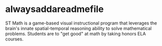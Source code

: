 # alwaysaddareadmefile
ST Math is a game-based visual instructional program that leverages the brain's innate spatial-temporal reasoning ability to solve mathematical problems.
Students are to "get good" at math by taking honors ELA courses. 
